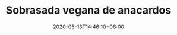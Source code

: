---
title: "Sobrasada vegana de anacardos"
date: 2020-05-13T14:46:10+06:00
description: "Sobrasada vegana de anacardos"
type: "recipe"
image: "images/recipes/sobrasada-vegana.jpg"
imagecredit: klaoe
cuisine: Española
suitableForDiet: VeganDiet
yield: 4 porciones
prepTime: 30
cookTime: 50
totalTime: 45
categories: tapa
tags:
  - "anacardos"
  - "pimentón"
ingredients:
- 
directions:
- 
tips:
---